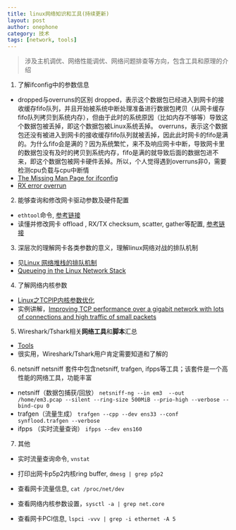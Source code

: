 ```yaml
---
title: linux网络知识和工具(持续更新)
layout: post
author: onephone
category: 技术
tags: [network, tools]
---
```


> 涉及主机调优、网络性能调优、网络问题排查等方向，包含工具和原理的介绍

1. 了解ifconfig中的参数信息
- dropped与overruns的区别
dropped，表示这个数据包已经进入到网卡的接收缓存fifo队列，并且开始被系统中断处理准备进行数据包拷贝（从网卡缓存fifo队列拷贝到系统内存），但由于此时的系统原因（比如内存不够等）导致这个数据包被丢掉，即这个数据包被Linux系统丢掉。
overruns，表示这个数据包还没有被进入到网卡的接收缓存fifo队列就被丢掉，因此此时网卡的fifo是满的。为什么fifo会是满的？因为系统繁忙，来不及响应网卡中断，导致网卡里的数据包没有及时的拷贝到系统内存，fifo是满的就导致后面的数据包进不来，即这个数据包被网卡硬件丢掉。所以，个人觉得遇到overruns非0，需要检测cpu负载与cpu中断情
- [The Missing Man Page for ifconfig][9]
- [RX error overrun][6]

2. 能够查询和修改网卡驱动参数及硬件配置
- `ethtool`命令, [参考链接]()
- 读懂并修改网卡 offload , RX/TX checksum, scatter, gather等配置, [参考链接][1]

3. 深层次的理解网卡各类参数的意义，理解linux网络对战的排队机制
- 见[Linux 网络堆栈的排队机制][2]
- [Queueing in the Linux Network Stack][7]

4. 了解网络内核参数
- [Linux之TCPIP内核参数优化][4]
- 实例讲解，[Improving TCP performance over a gigabit network with lots of connections and high traffic of small packets][10]

5. Wireshark/Tshark相关**网络工具**和**脚本**汇总
- [Tools][3]
- 很实用，Wireshark/Tshark用户肯定需要知道和了解的

6. netsniff
netsniff 套件中包含netsniff, trafgen, ifpps等工具；该套件是一个高性能的网络工具，功能丰富
- netsniff（数据包捕获/回放）
`netsniff-ng --in em3  --out /home/em3.pcap --silent --ring-size 500MiB --prio-high --verbose --bind-cpu 0`
- trafgen（流量生成）
`trafgen --cpp --dev ens33 --conf synflood.trafgen --verbose`
- ifpps （实时流量查询）
`ifpps --dev ens160`

7. 其他
- 实时流量查询命令, `vnstat`
- 打印出网卡p5p2内核ring buffer, `dmesg | grep p5p2`
- 查看网卡流量信息, `cat /proc/net/dev`
- 查看网络内核参数设置，`sysctl -a | grep net.core`
- 查看网卡PCI信息, `lspci -vvv | grep -i ethernet -A 5`


  [1]: http://docs.gz.ro/node/282
  [2]: http://www.codeweblog.com/linux-%E7%BD%91%E7%BB%9C%E5%A0%86%E6%A0%88%E7%9A%84%E6%8E%92%E9%98%9F%E6%9C%BA%E5%88%B6/
  [3]: https://wiki.wireshark.org/Tools
  [4]: http://www.cnblogs.com/fczjuever/archive/2013/04/17/3026694.html
  [5]: http://www.lenky.info/archives/2012/02/1028
  [6]: http://blog.csdn.net/wjw7869/article/details/49835409
  [7]: http://www.linuxjournal.com/content/queueing-linux-network-stack
  [8]: http://www.draconyx.net/articles/netsniff-ng-high-performant-packet-sniff.html
  [9]: http://blog.hyfather.com/blog/2013/03/04/ifconfig/
  [10]: http://serverfault.com/questions/357799/improving-tcp-performance-over-a-gigabit-network-with-lots-of-connections-and-hi
